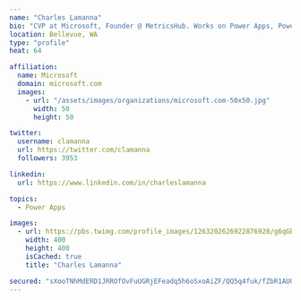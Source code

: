 ```yaml
---
name: "Charles Lamanna"
bio: "CVP at Microsoft, Founder @ MetricsHub. Works on Power Apps, Power Automate, Power Virtual Agent, Common Data Service and Dynamics 365."
location: Bellevue, WA
type: "profile"
heat: 64

affiliation:
  name: Microsoft
  domain: microsoft.com
  images:
    - url: "/assets/images/organizations/microsoft.com-50x50.jpg"
      width: 50
      height: 50

twitter:
  username: clamanna
  url: https://twitter.com/clamanna
  followers: 3953

linkedin:
  url: https://www.linkedin.com/in/charleslamanna

topics:
  - Power Apps

images:
  - url: https://pbs.twimg.com/profile_images/1263202626922876928/g6qGbHZ-_400x400.jpg
    width: 400
    height: 400
    isCached: true
    title: "Charles Lamanna"

secured: "sXooTNhMdERD1JRROfOvFuUGRjEFeadq5h6oSxoAiZF/QQ5q4fuk/fZbR1AUGuKivZUHMX4sX8YxH7tJ7tqF9fNIfUQHi89Y5lUeyaIyWNPjWqUA6LP9a6yEYR2x4dwOt+ewl15FDOiDyfEkkO+6BBxIqJIUKmcXPxWQacX22NvHcdn4H5fVv8+WchAimb2N8e8y+436d0qaS70zdThs4k7/RmeociOPYeZi32xPPWTGUlG1qOaz3BCb9Cjm570LfYRQKjzKs/XpwrP1dVi9Vhk2qwcvAL+CNEOsrF9p0Yx0cjHX5ztYDF6F3jcYlGpXVV5c4LOTYsOkQ2o493VKj3ldz1HjwIgiQC6eJWmwBfDOd97OE/+g8VcEazbn8deOztNX5RMOzeIaOiU4G55HGWx2gzQ/gizMP9SHlNyZ9rI=;5scgJlrrT3aFD6gAbyrnQw=="
---
```


